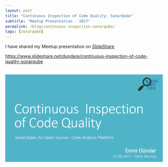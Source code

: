 ```yaml
---
layout: post
title: "Continuous Inspection of Code Quality: SonarQube"
subtitle: "Meetup Presentation - 2017"
permalink: /blog/continuous-inspection-sonarqube/
tags: [sonarqube]
---
```


I have shared my Meetup presentation on [SlideShare](https://www.slideshare.net/dundare/continuous-inspection-of-code-quality-sonarqube)

https://www.slideshare.net/dundare/continuous-inspection-of-code-quality-sonarqube

![SonarQube](../img/meetup-1.PNG "Continuous Inspection of Code Quality")

<br/>
